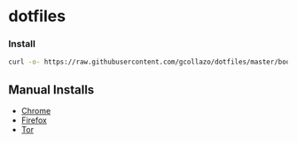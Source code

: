 # dotfiles

### Install

```bash
curl -o- https://raw.githubusercontent.com/gcollazo/dotfiles/master/bootstrap.sh | bash
```

## Manual Installs
- [Chrome](https://dl.google.com/chrome/mac/stable/GGRO/googlechrome.dmg)
- [Firefox](https://www.mozilla.org/en-US/firefox/new/)
- [Tor](https://www.torproject.org/download/download-easy.html.en)
